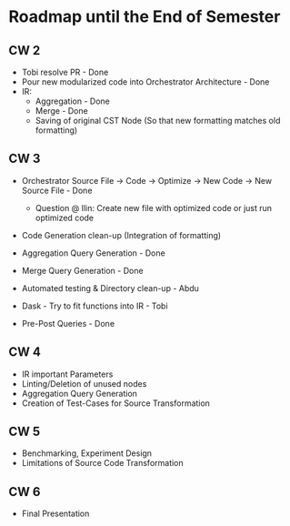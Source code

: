# Roadmap until the End of Semester

## CW 2

- Tobi resolve PR - Done
- Pour new modularized code into Orchestrator Architecture - Done
- IR:
  - Aggregation - Done
  - Merge - Done
  - Saving of original CST Node (So that new formatting matches old formatting)

## CW 3

- Orchestrator Source File -> Code -> Optimize -> New Code -> New Source File - Done
  - Question @ Ilin: Create new file with optimized code or just run optimized code

- Code Generation clean-up (Integration of formatting)
- Aggregation Query Generation - Done
- Merge Query Generation - Done
- Automated testing & Directory clean-up - Abdu
- Dask - Try to fit functions into IR - Tobi
- Pre-Post Queries - Done

## CW 4

- IR important Parameters
- Linting/Deletion of unused nodes
- Aggregation Query Generation
- Creation of Test-Cases for Source Transformation

## CW 5

- Benchmarking, Experiment Design
- Limitations of Source Code Transformation

## CW 6

- Final Presentation
